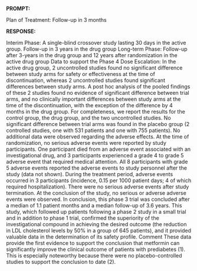 **PROMPT:**

Plan of Treatment:  Follow-up in 3 months

**RESPONSE:**

   Interim Phase:  A single-blind crossover study lasting 30 days in the active group. Follow-up in 3 years in the drug group  Long-term Phase:  Follow-up after 3-years in the drug group and 12 years after randomization in the active drug group  Data to support the Phase 4 Dose Escalation:  In the active drug group, 2 uncontrolled studies found no significant difference between study arms for safety or effectiveness at the time of discontinuation, whereas 2 uncontrolled studies found significant differences between study arms. A post hoc analysis of the pooled findings of these 2 studies found no evidence of significant difference between trial arms, and no clinically important differences between study arms at the time of the discontinuation, with the exception of the difference by 4 months in the drug group. For completeness, we report the results for the control group, the drug group, and the two uncontrolled studies. No significant difference between trial arms was found in the placebo group (2 controlled studies, one with 531 patients and one with 755 patients).  No additional data were observed regarding the adverse effects. At the time of randomization, no serious adverse events were reported by study participants. One participant died from an adverse event associated with an investigational drug, and 3 participants experienced a grade 4 to grade 5 adverse event that required medical attention. All 8 participants with grade 5 adverse events reported the adverse events to study personnel after the study (data not shown). During the treatment period, adverse events occurred in 3 participants (incidence, 0.15 per 1000 patient days; 4 of which required hospitalization). There were no serious adverse events after study termination.  At the conclusion of the study, no serious or adverse adverse events were observed. In conclusion, this phase 3 trial was concluded after a median of 1.1 patient months and a median follow-up of 3.6 years. This study, which followed up patients following a phase 2 study in a small trial and in addition to phase 1 trial, confirmed the superiority of the investigational compound in achieving the desired outcome (the reduction in LDL cholesterol levels by 50% in a group of 645 patients), and it provided valuable data in the determination of its safety profile.  Comment  These data provide the first evidence to support the conclusion that metformin can significantly improve the clinical outcome of patients with prediabetes (1). This is especially noteworthy because there were no placebo-controlled studies to support the conclusion to date (2).